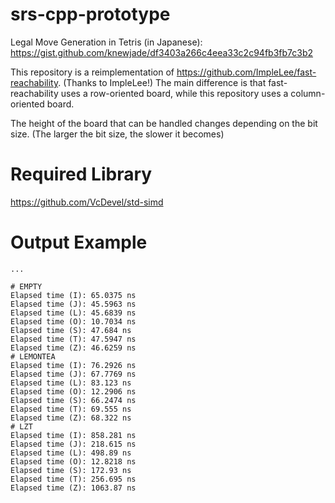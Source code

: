 # srs-cpp-prototype

Legal Move Generation in Tetris (in Japanese):  
https://gist.github.com/knewjade/df3403a266c4eea33c2c94fb3fb7c3b2

This repository is a reimplementation of https://github.com/ImpleLee/fast-reachability. (Thanks to ImpleLee!)
The main difference is that fast-reachability uses a row-oriented board,
while this repository uses a column-oriented board.

The height of the board that can be handled changes depending on the bit size.
(The larger the bit size, the slower it becomes)

# Required Library

https://github.com/VcDevel/std-simd

# Output Example

```
...

# EMPTY
Elapsed time (I): 65.0375 ns
Elapsed time (J): 45.5963 ns
Elapsed time (L): 45.6839 ns
Elapsed time (O): 10.7034 ns
Elapsed time (S): 47.684 ns
Elapsed time (T): 47.5947 ns
Elapsed time (Z): 46.6259 ns
# LEMONTEA
Elapsed time (I): 76.2926 ns
Elapsed time (J): 67.7769 ns
Elapsed time (L): 83.123 ns
Elapsed time (O): 12.2906 ns
Elapsed time (S): 66.2474 ns
Elapsed time (T): 69.555 ns
Elapsed time (Z): 68.322 ns
# LZT
Elapsed time (I): 858.281 ns
Elapsed time (J): 218.615 ns
Elapsed time (L): 498.89 ns
Elapsed time (O): 12.8218 ns
Elapsed time (S): 172.93 ns
Elapsed time (T): 256.695 ns
Elapsed time (Z): 1063.87 ns
```
